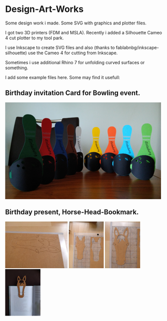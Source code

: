 # Design-Art-Works
Some design work i made. Some SVG with graphics and plotter files.

I got two 3D printers (FDM and MSLA). Recently i added a Silhouette Cameo 4 cut plotter to my tool park.

I use Inkscape to create SVG files and also (thanks to fablabnbg/inkscape-silhouette) use the Cameo 4 for cutting from Inkscape.

Sometimes i use additional Rhino 7 for unfolding curved surfaces or something.

I add some example files here. Some may find it usefull:

## Birthday invitation Card for Bowling event.

<img src="Bowling.jpg" width="500" align="center"> 

## Birthday present, Horse-Head-Bookmark.
<img src="IMG_20230311_094118.jpg" height="150"> 
<img src="IMG_20230311_094206.jpg" height="150"> 
<img src="IMG_20230311_094519.jpg" height="150"> 
<img src="IMG_20230311_095243.jpg "height="150"> 

